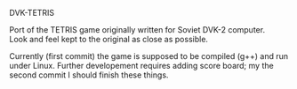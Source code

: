 DVK-TETRIS

Port of the TETRIS game originally written for Soviet DVK-2 computer.  
Look and feel kept to the original as close as possible.

Currently (first commit) the game is supposed to be compiled (g++) and run under Linux.
Further developement requires adding score board; my the second commit I should 
finish these things.
